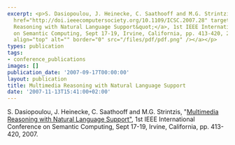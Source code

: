 ```yaml
---
excerpt: <p>S. Dasiopoulou, J. Heinecke, C. Saathooff and M.G. Strintzis, &quot;<a
  href="http://doi.ieeecomputersociety.org/10.1109/ICSC.2007.28" target="_blank">Multimedia
  Reasoning with Natural Language Support&quot;</a>, 1st IEEE International Conference
  on Semantic Computing, Sept 17-19, Irvine, California, pp. 413-420, 2007. <a href="/files/paper_icsc.pdf"><img
  align="top" alt="" border="0" src="/files/pdf/pdf.png" /></a></p>
types: publication
tags:
- conference_publications
images: []
publication_date: '2007-09-17T00:00:00'
layout: publication
title: Multimedia Reasoning with Natural Language Support
date: '2007-11-13T15:41:00+02:00'
---
```

<p>S. Dasiopoulou, J. Heinecke, C. Saathooff and M.G. Strintzis, &quot;<a href="http://doi.ieeecomputersociety.org/10.1109/ICSC.2007.28" target="_blank">Multimedia Reasoning with Natural Language Support&quot;</a>, 1st IEEE International Conference on Semantic Computing, Sept 17-19, Irvine, California, pp. 413-420, 2007. <a href="/files/paper_icsc.pdf"><img align="top" alt="" border="0" src="/files/pdf/pdf.png" /></a></p>
